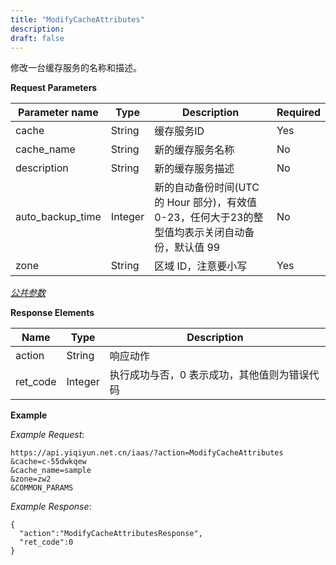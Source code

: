 ```yaml
---
title: "ModifyCacheAttributes"
description: 
draft: false
---
```




修改一台缓存服务的名称和描述。

**Request Parameters**

| Parameter name | Type | Description | Required |
| --- | --- | --- | --- |
| cache | String | 缓存服务ID | Yes |
| cache_name | String | 新的缓存服务名称 | No |
| description | String | 新的缓存服务描述 | No |
| auto_backup_time | Integer | 新的自动备份时间(UTC 的 Hour 部分)，有效值0-23，任何大于23的整型值均表示关闭自动备份，默认值 99 | No |
| zone | String | 区域 ID，注意要小写 | Yes |

[_公共参数_](../../../parameters/)

**Response Elements**

| Name | Type | Description |
| --- | --- | --- |
| action | String | 响应动作 |
| ret_code | Integer | 执行成功与否，0 表示成功，其他值则为错误代码 |

**Example**

_Example Request_:

```
https://api.yiqiyun.net.cn/iaas/?action=ModifyCacheAttributes
&cache=c-55dwkqew
&cache_name=sample
&zone=zw2
&COMMON_PARAMS
```

_Example Response_:

```
{
  "action":"ModifyCacheAttributesResponse",
  "ret_code":0
}
```

